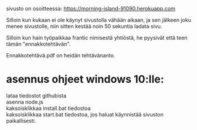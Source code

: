 sivusto on osoitteessa: https://morning-island-91090.herokuapp.com

Silloin kun kukaan ei ole käynyt sivustolla vähään aikaan, ja sen jälkeen joku menee sivustolle, niin sitten kestää noin 50 sekuntia ladata sivu.

Silloin kun hain työpaikkaa frantic nimisestä yhtiöstä, he pyysivät että teen tämän "ennakkotehtävän".

Ennakkotehtävä.pdf on heidän tehtävänanto.


# asennus ohjeet windows 10:lle:  
lataa tiedostot githubista  
asenna node.js  
kaksoisklikkaa install.bat tiedostoa  
kaksoisklikkaa start.bat tiedostoa, jos haluat käynnistää sivuston paikallisesti.  
